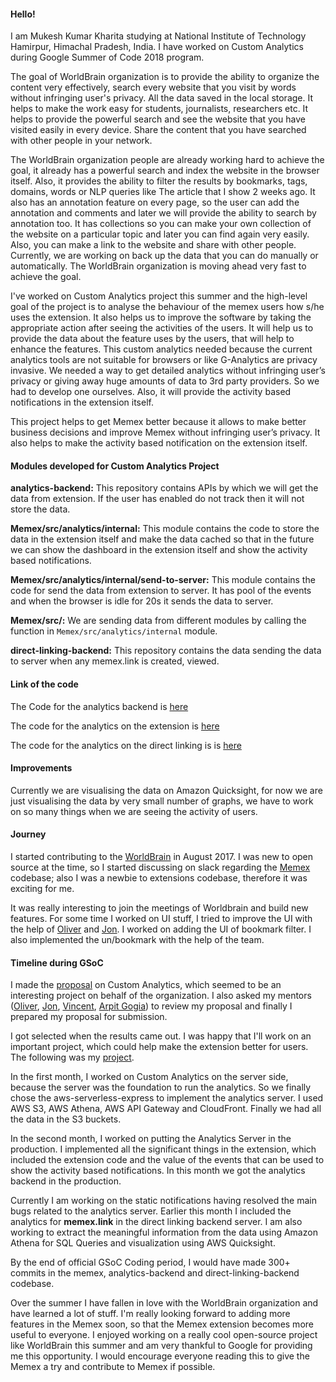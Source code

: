 #### Hello!

I am Mukesh Kumar Kharita studying at National Institute of Technology Hamirpur, Himachal Pradesh, India. I have worked on Custom Analytics during Google Summer of Code 2018 program.

The goal of WorldBrain organization is to provide the ability to organize the content very effectively, search every website that you visit by words without infringing user's privacy. All the data saved in the local storage. It helps to make the work easy for students, journalists, researchers etc. It helps to provide the powerful search and see the website that you have visited easily in every device. Share the content that you have searched with other people in your network.

The WorldBrain organization people are already working hard to achieve the goal, it already has a powerful search and index the website in the browser itself. Also, it provides the ability to filter the results by bookmarks, tags, domains, words or NLP queries like The article that I show 2 weeks ago. It also has an annotation feature on every page, so the user can add the annotation and comments and later we will provide the ability to search by annotation too. It has collections so you can make your own collection of the website on a particular topic and later you can find again very easily. Also, you can make a link to the website and share with other people. Currently, we are working on back up the data that you can do manually or automatically. The WorldBrain organization is moving ahead very fast to achieve the goal.

I've worked on Custom Analytics project this summer and the high-level goal of the project is to analyse the behaviour of the memex users how s/he uses the extension. It also helps us to improve the software by taking the appropriate action after seeing the activities of the users. It will help us to provide the data about the feature uses by the users, that will help to enhance the features. This custom analytics needed because the current analytics tools are not suitable for browsers or like G-Analytics are privacy invasive. We needed a way to get detailed analytics without infringing user’s privacy or giving away huge amounts of data to 3rd party providers. So we had to develop one ourselves. Also, it will provide the activity based notifications in the extension itself.

This project helps to get Memex better because it allows to make better business decisions and improve Memex without infringing user’s privacy. It also helps to make the activity based notification on the extension itself.

#### Modules developed for Custom Analytics Project

**analytics-backend:** This repository contains APIs by which we will get the data from extension. If the user has enabled do not track then it will not store the data.

**Memex/src/analytics/internal:** This module contains the code to store the data in the extension itself and make the data cached so that in the future we can show the dashboard in the extension itself and show the activity based notifications.

**Memex/src/analytics/internal/send-to-server:** This module contains the code for send the data from extension to server. It has pool of the events and when the browser is idle for 20s it sends the data to server.

**Memex/src/:** We are sending data from different modules by calling the function in `Memex/src/analytics/internal` module.

**direct-linking-backend:** This repository contains the data sending the data to server when any memex.link is created, viewed.

#### Link of the code
The Code for the analytics backend is [here](https://github.com/WorldBrain/analytics-backend/commits?author=mukeshkharita)

The code for the analytics on the extension is [here](https://github.com/WorldBrain/Memex/pulls?q=is%3Apr+author%3Amukeshkharita)

The code for the analytics on the direct linking is is [here](https://github.com/WorldBrain/direct-linking-backend/commits?author=mukeshkharita)

#### Improvements

Currently we are visualising the data on Amazon Quicksight, for now we are just visualising the data by very small number of graphs, we have to work on so many things when we are seeing the activity of users.

#### Journey

I started contributing to the [WorldBrain](https://worldbrain.io) in August 2017. I was new to open source at the time, so I started discussing on slack regarding the [Memex](https://github.com/WorldBrain/Memex) codebase; also I was a newbie to extensions codebase, therefore it was exciting for me.

It was really interesting to join the meetings of Worldbrain and build new features. For some time I worked on UI stuff, I tried to improve the UI with the help of [Oliver](http://github.com/oliversauter) and [Jon](https://github.com/poltak). I worked on adding the UI of bookmark filter. I also implemented the un/bookmark with the help of the team.

#### Timeline during GSoC

I made the [proposal](https://docs.google.com/document/d/1K_t8HFQ59lQakYdQY42f5im35RiDdFn8u_b4gG06FHY/edit#) on Custom Analytics, which seemed to be an interesting project on behalf of the organization. I also asked my mentors ([Oliver](http://github.com/oliversauter), [Jon](https://github.com/poltak), [Vincent](https://github.com/ShishKabab), [Arpit Gogia](https://github.com/arpitgogia)) to review my proposal and finally I prepared my proposal for submission.

I got selected when the results came out. I was happy that I'll work on an important project, which could help make the extension better for users. The following was my [project](https://summerofcode.withgoogle.com/projects/#4509698049441792).

In the first month, I worked on Custom Analytics on the server side, because the server was the foundation to run the analytics. So we finally chose the aws-serverless-express to implement the analytics server. I used AWS S3, AWS Athena, AWS API Gateway and CloudFront. Finally we had all the data in the S3 buckets.

In the second month, I worked on putting the Analytics Server in the production. I implemented all the significant things in the extension, which included the extension code and the value of the events that can be used to show the activity based notifications. In this month we got the analytics backend in the production.

Currently I am working on the static notifications having resolved the main bugs related to the analytics server. Earlier this month I included the analytics for **memex.link** in the direct linking backend server. I am also working to extract the meaningful information from the data using Amazon Athena for SQL Queries and visualization using AWS Quicksight.

By the end of official GSoC Coding period, I would have made 300+ commits in the memex, analytics-backend and direct-linking-backend codebase.

Over the summer I have fallen in love with the WorldBrain organization and have learned a lot of stuff. I'm really looking forward to adding more features in the Memex soon, so that the Memex extension becomes more useful to everyone. I enjoyed working on a really cool open-source project like WorldBrain this summer and am very thankful to Google for providing me this opportunity. I would encourage everyone reading this to give the Memex a try and contribute to Memex if possible. 